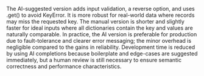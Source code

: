 The AI-suggested version adds input validation, a reverse option, and uses .get() to avoid KeyError. It is more robust for real-world data where records may miss the requested key. The manual version is shorter and slightly faster for ideal inputs where all dictionaries contain the key and values are naturally comparable. In practice, the AI version is preferable for production due to fault-tolerance and clearer error messaging; the minor overhead is negligible compared to the gains in reliability. Development time is reduced by using AI completions because boilerplate and edge-cases are suggested immediately, but a human review is still necessary to ensure semantic correctness and performance characteristics.